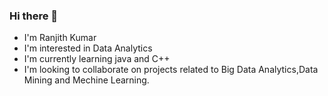### Hi there 👋
- I'm Ranjith Kumar
- I'm interested in Data Analytics
- I'm currently learning java and C++
- I'm looking to collaborate on projects related to Big Data Analytics,Data Mining and Mechine Learning.
<!--
**ranjithG03/ranjithG03** is a ✨ _special_ ✨ repository because its `README.md` (this file) appears on your GitHub profile.

Here are some ideas to get you started:

- 🔭 I’m currently working on ...
- 🌱 I’m currently learning ...
- 👯 I’m looking to collaborate on ...
- 🤔 I’m looking for help with ...
- 💬 Ask me about ...
- 📫 How to reach me: ...
- 😄 Pronouns: ...
- ⚡ Fun fact: ...
-->
